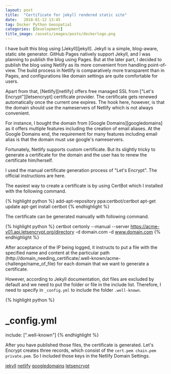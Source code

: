 ```yaml
---
layout: post
title:  "Certificate for jekyll rendered static site"
date:   2018-01-12 13:45
tag: Docker Python Geospatial
categories: [development]
title_image: /assets/images/posts/dockerlogo.png
---
```


I have built this blog using [Jekyll][jekyll]. Jekyll is a simple, blog-aware, static site generator. GitHub Pages natively support Jekyll, and I was planning to publish the blog using Pages. But at the later part, I decided to publish the blog using Netlify as its more convenient from handling point-of-view. The build process in Netlify is comparatively more transparent than in Pages, and configurations like domain settings are quite comfortable for users.


Apart from that, [Netlify][netlify] offers free managed SSL from ["Let's Encrypt"][letsencrypt] certificate provider. The certificate gets renewed automatically once the current one expires. The hook here, however, is that the domain should use the nameservers of Netlify which is not always convenient.


For instance, I bought the domain from [Google Domains][googledomains] as it offers multiple features including the creation of email aliases. At the Google Domains end, the requirement for many features including email alias is that the domain must use google's nameservers.


Fortunately, Netlify supports custom certificate. But its slightly tricky to generate a certificate for the domain and the user has to renew the certificate him/herself.


I used the manual certificate generation process of "Let's Encrypt". The official instructions are here.


The easiest way to create a certificate is by using CertBot which I installed with the following command.


{% highlight python %}
add-apt-repository ppa:certbot/certbot
apt-get update
apt-get install certbot
{% endhighlight %}


The certificate can be generated manually with following command.


{% highlight python %}
certbot certonly --manual --server https://acme-v01.api.letsencrypt.org/directory -d domain.com -d www.domain.com
{% endhighlight %}


After acceptance of the IP being logged, it instructs to put a file with the specified name and content at the particular path (http://domain_needing_certificate/.well-known/acme-challenge/name_of_file) for each domain that we want to generate a certificate.


However, according to Jekyll documentation, dot files are excluded by default and we need to put the folder or file in the include list. Therefore, I need to specify in `_config.yml`  to include the folder `.well-known`.


{% highlight python %}
# _config.yml
include: [".well-known"]
{% endhighlight %}


After you have published those files, the certificate is generated. Let's Encrypt creates three records, which consist of the `cert.pem chain.pem private.pem`. So I included those keys in the Netlify Domain Settings.



[jekyll](https://jekyllrb.com)
[netlify](https://www.netlify.com)
[googledomains](https://domains.google)
[letsencrypt](https://letsencrypt.org)